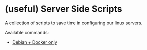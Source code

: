 (useful) Server Side Scripts
============================


A collection of scripts to save time in configuring our linux servers.

Available commands:

- [Debian + Docker only](https://github.com/demartis/server-side-scripts/tree/master/fresh-install/debian-docker/) 
